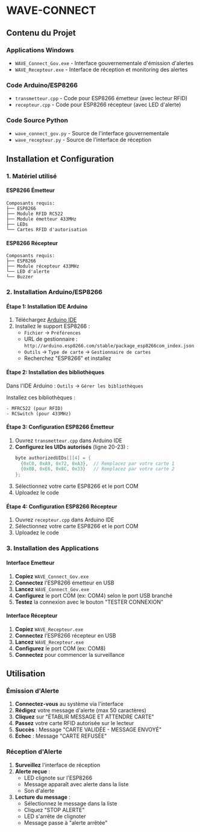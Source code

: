 # WAVE-CONNECT 

## Contenu du Projet

### Applications Windows
- `WAVE_Connect_Gov.exe` - Interface gouvernementale d'émission d'alertes
- `WAVE_Recepteur.exe` - Interface de réception et monitoring des alertes

### Code Arduino/ESP8266
- `transmetteur.cpp` - Code pour ESP8266 émetteur (avec lecteur RFID)
- `recepteur.cpp` - Code pour ESP8266 récepteur (avec LED d'alerte)

### Code Source Python
- `wave_connect_gov.py` - Source de l'interface gouvernementale
- `wave_recepteur.py` - Source de l'interface de réception

## Installation et Configuration

### 1. Matériel utilisé

#### ESP8266 Émetteur 
```
Composants requis:
├── ESP8266
├── Module RFID RC522
├── Module émetteur 433MHz
├── LEDs 
└── Cartes RFID d'autorisation
```

#### ESP8266 Récepteur 
```
Composants requis:
├── ESP8266
├── Module récepteur 433MHz
└── LED d'alerte 
└── Buzzer
```

### 2. Installation Arduino/ESP8266

#### Étape 1: Installation IDE Arduino
1. Téléchargez [Arduino IDE](https://www.arduino.cc/en/software)
2. Installez le support ESP8266 :
   - `Fichier` → `Préférences`
   - URL de gestionnaire : `http://arduino.esp8266.com/stable/package_esp8266com_index.json`
   - `Outils` → `Type de carte` → `Gestionnaire de cartes`
   - Recherchez "ESP8266" et installez

#### Étape 2: Installation des bibliothèques
Dans l'IDE Arduino : `Outils` → `Gérer les bibliothèques`

Installez ces bibliothèques :
```
- MFRC522 (pour RFID)
- RCSwitch (pour 433MHz)
```

#### Étape 3: Configuration ESP8266 Émetteur
1. Ouvrez `transmetteur.cpp` dans Arduino IDE
2. **Configurez les UIDs autorisés** (ligne 20-23) :
   ```cpp
   byte authorizedUIDs[][4] = {
     {0xC0, 0xA9, 0x72, 0xA3},  // Remplacez par votre carte 1
     {0x0B, 0xE6, 0x8C, 0x33}   // Remplacez par votre carte 2
   };
   ```
3. Sélectionnez votre carte ESP8266 et le port COM
4. Uploadez le code

#### Étape 4: Configuration ESP8266 Récepteur
1. Ouvrez `recepteur.cpp` dans Arduino IDE
2. Sélectionnez votre carte ESP8266 et le port COM
3. Uploadez le code

### 3. Installation des Applications 

#### Interface Emetteur
1. **Copiez** `WAVE_Connect_Gov.exe` 
2. **Connectez** l'ESP8266 émetteur en USB
3. **Lancez** `WAVE_Connect_Gov.exe`
4. **Configurez** le port COM (ex: COM4) selon le port USB branché
5. **Testez** la connexion avec le bouton "TESTER CONNEXION"

#### Interface Récepteur
1. **Copiez** `WAVE_Recepteur.exe` 
2. **Connectez** l'ESP8266 récepteur en USB
3. **Lancez** `WAVE_Recepteur.exe`
4. **Configurez** le port COM (ex: COM8)
5. **Connectez** pour commencer la surveillance

## Utilisation

### Émission d'Alerte
1. **Connectez-vous** au système via l'interface
2. **Rédigez** votre message d'alerte (max 50 caractères)
3. **Cliquez** sur "ÉTABLIR MESSAGE ET ATTENDRE CARTE"
4. **Passez** votre carte RFID autorisée sur le lecteur
5. **Succès** : Message "CARTE VALIDÉE - MESSAGE ENVOYÉ"
6. **Échec** : Message "CARTE REFUSÉE"

### Réception d'Alerte
1. **Surveillez** l'interface de réception
2. **Alerte reçue** :
   - LED clignote sur l'ESP8266
   - Message apparaît avec alerte dans la liste
   - Son d'alerte
3. **Lecture du message** :
   - Sélectionnez le message dans la liste
   - Cliquez "STOP ALERTE"
   - LED s'arrête de clignoter
   - Message passe à "alerte arrêtée"

